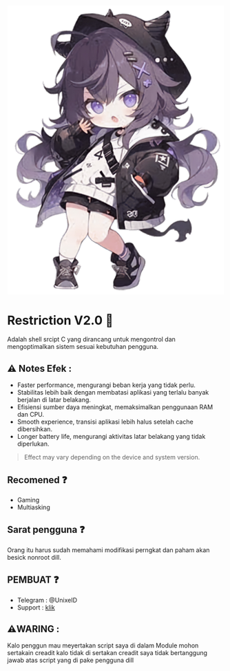 ![prop text](/strip/img/IFS.png)

# Restriction V2.0 🍃
Adalah shell srcipt C yang dirancang untuk mengontrol dan 
mengoptimalkan sistem sesuai kebutuhan pengguna.

## ⚠️ Notes Efek :
- Faster performance, mengurangi beban kerja yang tidak perlu.
- Stabilitas lebih baik dengan membatasi aplikasi yang terlalu banyak berjalan di latar belakang.
- Efisiensi sumber daya meningkat, memaksimalkan penggunaan RAM dan CPU.
- Smooth experience, transisi aplikasi lebih halus setelah cache dibersihkan.
- Longer battery life, mengurangi aktivitas latar belakang yang tidak diperlukan.
> Effect may vary depending on the device and system version.

## Recomened ❓️
- Gaming
- Multiasking

## Sarat pengguna ❓️
Orang itu harus sudah memahami modifikasi 
perngkat dan paham akan besick nonroot dill.

## PEMBUAT ❓️
- Telegram : @UnixeID
- Support    : [klik](https://t.me/Yeye_PID)

 ## ⚠️WARING :
 Kalo penggun mau meyertakan script saya di dalam
 Module mohon sertakain creadit kalo tidak di sertakan
 creadit saya tidak bertanggung jawab atas
 script yang di pake pengguna dill
